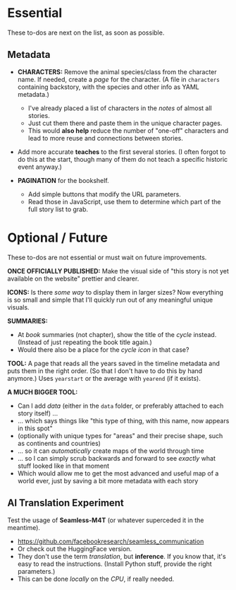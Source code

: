 # Essential

These to-dos are next on the list, as soon as possible.

## Metadata

* **CHARACTERS:** Remove the animal species/class from the character name. If needed, create a _page_ for the character. (A file in `characters` containing backstory, with the species and other info as YAML metadata.)
  * I've already placed a list of characters in the _notes_ of almost all stories.
  * Just cut them there and paste them in the unique character pages.
  * This would **also help** reduce the number of "one-off" characters and lead to more reuse and connections between stories.
* Add more accurate **teaches** to the first several stories. (I often forgot to do this at the start, though many of them do not teach a specific historic event anyway.)

* **PAGINATION** for the bookshelf.
  * Add simple buttons that modify the URL parameters.
  * Read those in JavaScript, use them to determine which part of the full story list to grab.

# Optional / Future

These to-dos are not essential or must wait on future improvements.

**ONCE OFFICIALLY PUBLISHED:** Make the visual side of "this story is not yet available on the website" prettier and clearer.

**ICONS:** Is there _some way_ to display them in larger sizes? Now everything is so small and simple that I'll quickly run out of any meaningful unique visuals.

**SUMMARIES:** 
* At _book_ summaries (not chapter), show the title of the _cycle_ instead. (Instead of just repeating the book title again.)
* Would there also be a place for the _cycle icon_ in that case?

**TOOL:** A page that reads all the years saved in the timeline metadata and puts them in the right order. (So that I don't have to do this by hand anymore.) Uses `yearstart` or the average with `yearend` (if it exists).

**A MUCH BIGGER TOOL:**
* Can I add _data_ (either in the `data` folder, or preferably attached to each story itself) ...
* ... which says things like "this type of thing, with this name, now appears in this spot"
* (optionally with unique types for "areas" and their precise shape, such as continents and countries)
* ... so it can _automatically_ create maps of the world through time
* ... so I can simply scrub backwards and forward to see _exactly_ what stuff looked like in that moment
* Which would allow me to get the most advanced and useful map of a world ever, just by saving a bit more metadata with each story

## AI Translation Experiment

Test the usage of **Seamless-M4T** (or whatever superceded it in the meantime).

* <https://github.com/facebookresearch/seamless_communication>
* Or check out the HuggingFace version.
* They don't use the term _translation_, but **inference**. If you know that, it's easy to read the instructions. (Install Python stuff, provide the right parameters.)
* This can be done _locally_ on the _CPU_, if really needed.

